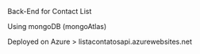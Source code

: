 Back-End for Contact List

Using mongoDB (mongoAtlas)

Deployed on Azure > listacontatosapi.azurewebsites.net
